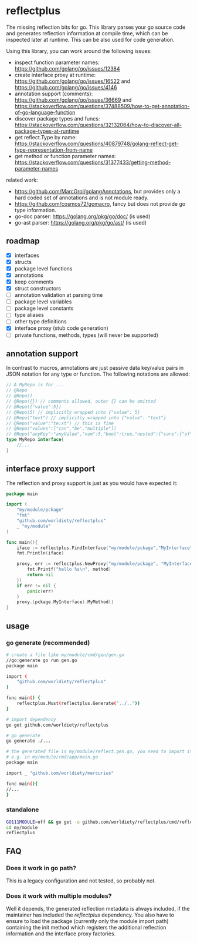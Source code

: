 # reflectplus
The missing reflection bits for go. This library parses your go source code and generates
reflection information at compile time, which can be inspected later at runtime. This can be also used
for code generation. 

Using this library, you can work around the following issues:
* inspect function parameter names: https://github.com/golang/go/issues/12384
* create interface proxy at runtime: https://github.com/golang/go/issues/16522 and https://github.com/golang/go/issues/4146
* annotation support (comments): https://github.com/golang/go/issues/36669 and https://stackoverflow.com/questions/37488509/how-to-get-annotation-of-go-language-function
* discover package types and funcs: https://stackoverflow.com/questions/32132064/how-to-discover-all-package-types-at-runtime
* get reflect.Type by name: https://stackoverflow.com/questions/40879748/golang-reflect-get-type-representation-from-name
* get method or function parameter names: https://stackoverflow.com/questions/31377433/getting-method-parameter-names

related work:
* https://github.com/MarcGrol/golangAnnotations, but provides only a hard coded set of annotations and
is not module ready.
* https://github.com/cosmos72/gomacro, fancy but does not provide go type information.
* go-doc parser: https://golang.org/pkg/go/doc/ (is used)
* go-ast parser: https://golang.org/pkg/go/ast/ (is used)

## roadmap
- [x] interfaces
- [x] structs
- [x] package level functions
- [x] annotations
- [x] keep comments
- [x] struct constructors
- [ ] annotation validation at parsing time
- [ ] package level variables
- [ ] package level constants
- [ ] type aliases
- [ ] other type definitions
- [x] interface proxy (stub code generation)
- [ ] private functions, methods, types (will never be supported)

## annotation support
In contrast to macros, annotations are just passive data key/value pairs in JSON notation for any 
type or function. The following notations are allowed:
 
```go
// A MyRepo is for ...
// @Repo
// @Repo()
// @Repo({}) // comments allowed, outer {} can be omitted 
// @Repo({"value":5})
// @Repo(5) // implicitly wrapped into {"value": 5}
// @Repo("text") // implicitly wrapped into {"value": "text"}
// @Repo("value":"te:xt") // this is fine 
// @Repo("values":["can","be","multiple"])
// @Repo("anyKey":"anyValue","num":5,"bool":true,"nested":{"care":{"of":["your", "head"]}})
type MyRepo interface{
    //...
}
```

## interface proxy support
The reflection and proxy support is just as you would have expected it:

```go
package main

import (
    "my/module/pckage"
    "fmt"
    "github.com/worldiety/reflectplus"
    _ "my/module"
)

func main(){
    iface := reflectplus.FindInterface("my/module/pckage","MyInterface")
    fmt.Println(iface)

    proxy, err := reflectplus.NewProxy("my/module/pckage", "MyInterface", func(method string, args ...interface{}) []interface{} {
        fmt.Printf("hello %s\n", method)
        return nil
    })
    if err != nil {
        panic(err)
    }
    proxy.(pckage.MyInterface).MyMethod()
}


```

## usage

### go generate (recommended)
```bash
# create a file like my/module/cmd/gen/gen.go
//go:generate go run gen.go
package main

import (
	"github.com/worldiety/reflectplus"
)

func main() {
	reflectplus.Must(reflectplus.Generate("../.."))
}

# import dependency
go get github.com/worldiety/reflectplus

# go generate
go generate ./...

# the generated file is my/module/reflect.gen.go, you need to import it, to run its init method
# e.g. in my/module/cmd/app/main.go
package main

import _ "github.com/worldiety/mercurius"

func main(){
//...
}
```

### standalone
```bash
GO111MODULE=off && go get -u github.com/worldiety/reflectplus/cmd/reflectplus
cd my/module
reflectplus
```

## FAQ
### Does it work in go path?
This is a legacy configuration and not tested, so probably not.

### Does it work with multiple modules?
Well it depends, the generated reflection metadata is always included, if the maintainer has included the *reflectplus*
dependency. You also have to ensure to load the package (currently only the module import path) containing the
init method which registers the additional reflection information and the interface proxy factories.